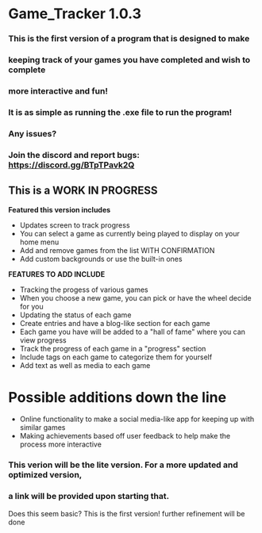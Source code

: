 # Game_Tracker 1.0.3

### This is the first version of a program that is designed to make 
### keeping track of your games you have completed and wish to complete
### more interactive and fun!
### It is as simple as running the .exe file to run the program!
### Any issues?
### Join the discord and report bugs: https://discord.gg/BTpTPavk2Q

## This is a WORK IN PROGRESS

**Featured this version includes**

- Updates screen to track progress
- You can select a game as currently being played to display on your home menu
- Add and remove games from the list WITH CONFIRMATION
- Add custom backgrounds or use the built-in ones

**FEATURES TO ADD INCLUDE**

- Tracking the progess of various games
- When you choose a new game, you can pick or have the wheel decide for you
- Updating the status of each game
- Create entries and have a blog-like section for each game
- Each game you have will be added to a "hall of fame" where you can view progress
- Track the progress of each game in a "progress" section
- Include tags on each game to categorize them for yourself
- Add text as well as media to each game

# Possible additions down the line

- Online functionality to make a social media-like app for keeping up with similar games
- Making achievements based off user feedback to help make the process more interactive

### This verion will be the lite version. For a more updated and optimized version,
### a link will be provided upon starting that.

Does this seem basic? This is the first version! further refinement will be done
